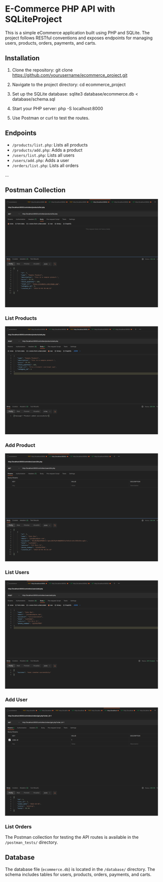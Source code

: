 # E-Commerce PHP API with SQLiteProject

This is a simple eCommerce application built using PHP and SQLite. The project follows RESTful conventions and exposes endpoints for managing users, products, orders, payments, and carts.

## Installation

1. Clone the repository:
git clone https://github.com/yourusername/ecommerce_project.git


2. Navigate to the project directory:
cd ecommerce_project

3. Set up the SQLite database:
sqlite3 database/ecommerce.db < database/schema.sql


4. Start your PHP server:
php -S localhost:8000


5. Use Postman or curl to test the routes.

## Endpoints

- `/products/list.php`: Lists all products
- `/products/add.php`: Adds a product
- `/users/list.php`: Lists all users
- `/users/add.php`: Adds a user
- `/orders/list.php`: Lists all orders

...

## Postman Collection

![Alt text](postman_tests/list_products.png)
### List Products

![Alt text](postman_tests/add_product.png)
### Add Product

![Alt text](postman_tests/list_users.png)
### List Users

![Alt text](postman_tests/add_user.png)
### Add User

![Alt text](postman_tests/get_order.png)
### List Orders

The Postman collection for testing the API routes is available in the `/postman_tests/` directory.

## Database

The database file (`ecommerce.db`) is located in the `/database/` directory. The schema includes tables for users, products, orders, payments, and carts.
